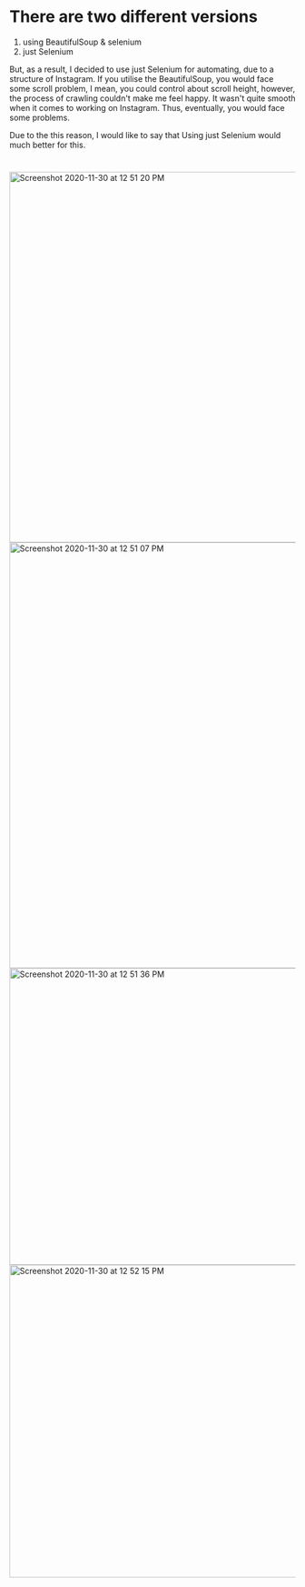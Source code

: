 # There are two different versions
1) using BeautifulSoup & selenium 
2) just Selenium 

But, as a result, I decided to use just Selenium for automating, 
due to a structure of Instagram. 
If you utilise the BeautifulSoup, you would face some scroll problem, I mean, you could control about scroll height, 
however, the process of crawling couldn't make me feel happy. It wasn't quite smooth when it comes to working on Instagram.
Thus, eventually, you would face some problems.

Due to the this reason, I would like to say that Using just Selenium would much better for this. 

# 
<img width="652" alt="Screenshot 2020-11-30 at 12 51 20 PM" src="https://user-images.githubusercontent.com/66229916/100567027-e7686480-330a-11eb-998c-6bb0ac10c577.png">

<img width="749" alt="Screenshot 2020-11-30 at 12 51 07 PM" src="https://user-images.githubusercontent.com/66229916/100567033-eb948200-330a-11eb-8607-e7f958e853be.png">

<img width="522" alt="Screenshot 2020-11-30 at 12 51 36 PM" src="https://user-images.githubusercontent.com/66229916/100567039-ee8f7280-330a-11eb-8715-fcfc82c31193.png">

<img width="550" alt="Screenshot 2020-11-30 at 12 52 15 PM" src="https://user-images.githubusercontent.com/66229916/100567047-f222f980-330a-11eb-9bad-72069ce02b5a.png">
